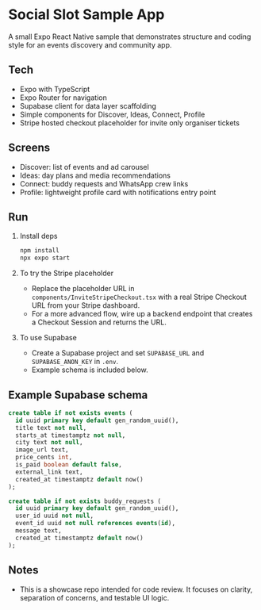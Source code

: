 
# Social Slot Sample App

A small Expo React Native sample that demonstrates structure and coding style for an events discovery and community app.

## Tech
- Expo with TypeScript
- Expo Router for navigation
- Supabase client for data layer scaffolding
- Simple components for Discover, Ideas, Connect, Profile
- Stripe hosted checkout placeholder for invite only organiser tickets

## Screens
- Discover: list of events and ad carousel
- Ideas: day plans and media recommendations
- Connect: buddy requests and WhatsApp crew links
- Profile: lightweight profile card with notifications entry point

## Run
1. Install deps
   ```bash
   npm install
   npx expo start
   ```

2. To try the Stripe placeholder
   - Replace the placeholder URL in `components/InviteStripeCheckout.tsx` with a real Stripe Checkout URL from your Stripe dashboard.
   - For a more advanced flow, wire up a backend endpoint that creates a Checkout Session and returns the URL.

3. To use Supabase
   - Create a Supabase project and set `SUPABASE_URL` and `SUPABASE_ANON_KEY` in `.env`.
   - Example schema is included below.

## Example Supabase schema
```sql
create table if not exists events (
  id uuid primary key default gen_random_uuid(),
  title text not null,
  starts_at timestamptz not null,
  city text not null,
  image_url text,
  price_cents int,
  is_paid boolean default false,
  external_link text,
  created_at timestamptz default now()
);

create table if not exists buddy_requests (
  id uuid primary key default gen_random_uuid(),
  user_id uuid not null,
  event_id uuid not null references events(id),
  message text,
  created_at timestamptz default now()
);
```

## Notes
- This is a showcase repo intended for code review. It focuses on clarity, separation of concerns, and testable UI logic.
